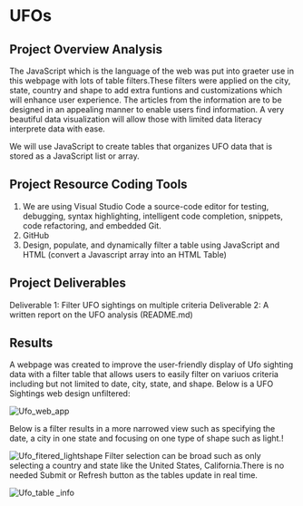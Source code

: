 # UFOs

## Project Overview Analysis

The JavaScript which is the language of the web was put into graeter use in this webpage with lots of table filters.These filters were applied on the city, state, country and shape to add extra funtions and customizations which will enhance user experience.
The articles from the information are to be designed in an appealing manner to enable users find information. A very beautiful data visualization will allow those with limited data literacy interprete data with ease.

We will use JavaScript to create tables that organizes UFO data that is stored as a JavaScript list or array.

## Project Resource Coding Tools

1. We are using Visual Studio Code a source-code editor for testing, debugging, syntax highlighting, intelligent code completion, snippets, code refactoring, and embedded Git.
2. GitHub
3. Design, populate, and dynamically filter a table using JavaScript and HTML (convert a Javascript array into an HTML Table)

## Project Deliverables

Deliverable 1: Filter UFO sightings on multiple criteria
Deliverable 2: A written report on the UFO analysis (README.md)

## Results

A webpage was created to improve the user-friendly display of Ufo sighting data with a filter table that allows users to easily filter on variuos criteria including but not limited to date, city, state, and shape. Below is a UFO Sightings web design unfiltered:

![Ufo_web_app](https://github.com/femiimam001/UFOs/edit/main/Ufo_web_app.PNG)

Below is a filter results in a more narrowed view such as specifying the date, a city in one state and focusing on one type of shape such as light.!

![Ufo_fitered_lightshape](https://github.com/femiimam001/UFOs/edit/main/Ufo_fitered_lightshape.PNG)
Filter selection can be broad such as only selecting a country and state like the United States, California.There is no needed Submit or Refresh button as the tables update in real time.

![Ufo_table _info](https://github.com/femiimam001/UFOs/edit/main/Ufo_table_info.PNG)

